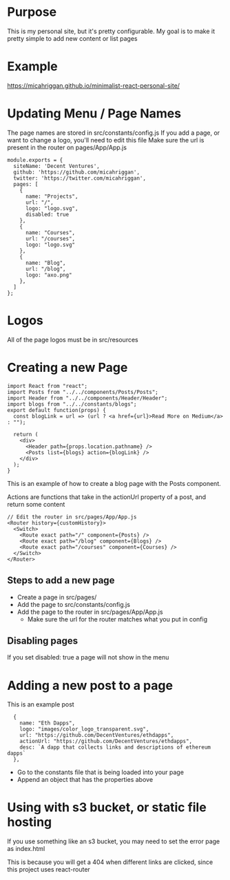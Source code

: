 # Purpose
This is my personal site, but it's pretty configurable. My goal is to make it pretty simple to add new content or list pages

# Example
https://micahriggan.github.io/minimalist-react-personal-site/

# Updating Menu / Page Names 
The page names are stored in src/constants/config.js
If you add a page, or want to change a logo, you'll need to edit this file
Make sure the url is present in the router on pages/App/App.js
```
module.exports = {
  siteName: 'Decent Ventures',
  github: 'https://github.com/micahriggan',
  twitter: 'https://twitter.com/micahriggan',
  pages: [
    {
      name: "Projects",
      url: "/",
      logo: "logo.svg",
      disabled: true
    },
    {
      name: "Courses",
      url: "/courses",
      logo: "logo.svg"
    },
    {
      name: "Blog",
      url: "/blog",
      logo: "axo.png"
    },
  ]
};
```

# Logos
All of the page logos must be in src/resources 


# Creating a new Page

```
import React from "react";
import Posts from "../../components/Posts/Posts";
import Header from "../../components/Header/Header";
import blogs from "../../constants/blogs";
export default function(props) {
  const blogLink = url => (url ? <a href={url}>Read More on Medium</a> : "");

  return (
    <div>
      <Header path={props.location.pathname} />
      <Posts list={blogs} action={blogLink} />
    </div>
  );  
}
```

This is an example of how to create a blog page with the Posts component.

Actions are functions that take in the actionUrl property of a post, and return some content

```
// Edit the router in src/pages/App/App.js
<Router history={customHistory}>
  <Switch>
    <Route exact path="/" component={Posts} />
    <Route exact path="/blog" component={Blogs} />
    <Route exact path="/courses" component={Courses} />
  </Switch>
</Router>

```

## Steps to add a new page

* Create a page in src/pages/
* Add the page to src/constants/config.js
* Add the page to the router in src/pages/App/App.js
  * Make sure the url for the router matches what you put in config

## Disabling pages
If you set disabled: true a page will not show in the menu


# Adding a new post to a page
This is an example post
```
  {
    name: "Eth Dapps",
    logo: "images/color_logo_transparent.svg",
    url: "https://github.com/DecentVentures/ethdapps",
    actionUrl: "https://github.com/DecentVentures/ethdapps",
    desc: `A dapp that collects links and descriptions of ethereum dapps`
  },
```

* Go to the constants file that is being loaded into your page
* Append an object that has the properties above


# Using with s3 bucket, or static file hosting
If you use something like an s3 bucket, you may need to set the error page as index.html

This is because you will get a 404 when different links are clicked, since this project uses react-router
